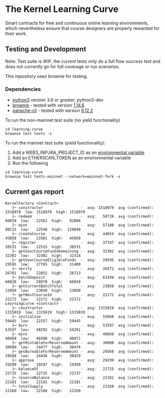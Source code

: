 # The Kernel Learning Curve

Smart contracts for free and continuous online learning environments, which nevertheless ensure that course designers are properly rewarded for their work.

## Testing and Development
Note: Test suite is WIP, the current tests only do a full flow success test and does not currently go for full coverage or run scenarios.

This repository uses brownie for testing.
### Dependencies

* [python3](https://www.python.org/downloads/release/python-368/) version 3.6 or greater, python3-dev
* [brownie](https://github.com/iamdefinitelyahuman/brownie) - tested with version [1.14.6](https://github.com/eth-brownie/brownie/releases/tag/v1.14.6)
* [ganache-cli](https://github.com/trufflesuite/ganache-cli) - tested with version [6.12.2](https://github.com/trufflesuite/ganache-cli/releases/tag/v6.12.2)

To run the non-mainnet test suite (no yield functionality)

```
cd learning-curve
brownie test tests -s
```

To run the mainnet test suite (yield functionality):
1. Add a WEB3_INFURA_PROJECT_ID as an [environmental variable](https://eth-brownie.readthedocs.io/en/stable/network-management.html#using-infura)
2. Add an ETHERSCAN_TOKEN as an environmental variable
3. Run the following
```
cd learning-curve
brownie test tests-mainnet --network=mainnet-fork -s
```

## Current gas report
```
KernelFactory <Contract>
   ├─ constructor                 -  avg: 1518979  avg (confirmed): 1518979  low: 1518979  high: 1518979
   ├─ redeem                      -  avg:   58728  avg (confirmed):   60658  low:   22563  high:   92004
   ├─ mint                        -  avg:   57180  avg (confirmed):   98215  low:   22548  high:  129048
   ├─ createCourse                -  avg:   44654  avg (confirmed):   45858  low:   21981  high:   45858
   ├─ register                    -  avg:   37747  avg (confirmed):   38531  low:   22515  high:   38531
   ├─ getUserCourseFundsRemaining -  avg:   32302  avg (confirmed):   32302  low:   32302  high:   32314
   ├─ getUserCourseEligibleFunds  -  avg:   29595  avg (confirmed):   29595  low:   27765  high:   31489
   ├─ verify                      -  avg:   26572  avg (confirmed):   26701  low:   22852  high:   26713
   ├─ batchDeposit                -  avg:   63394  avg (confirmed):   66838  low:   28978  high:   66838
   ├─ getCurrentBatchTotal        -  avg:   23050  avg (confirmed):   23050  low:   23050  high:   23050
   └─ getNextCourseId             -  avg:   22172  avg (confirmed):   22172  low:   22172  high:   22172
LearningCurve <Contract>
   ├─ constructor                 -  avg: 1315019  avg (confirmed): 1315019  low: 1315019  high: 1315019
   ├─ initialise                  -  avg:   55660  avg (confirmed):   59445  low:   22257  high:   59445
   ├─ burn                        -  avg:   53597  avg (confirmed):   53597  low:   48292  high:   54291
   ├─ mint                        -  avg:   46669  avg (confirmed):   46669  low:   46500  high:   46871
   ├─ getMintableForReserveAmount -  avg:   30090  avg (confirmed):   30090  low:   24477  high:   30476
   ├─ getBurnableForReserveAmount -  avg:   29568  avg (confirmed):   29568  low:   24430  high:   30429
   ├─ approve                     -  avg:   29299  avg (confirmed):   29299  low:   29297  high:   29309
   ├─ balanceOf                   -  avg:   22725  avg (confirmed):   22725  low:   22725  high:   22737
   ├─ reserveBalance              -  avg:   22181  avg (confirmed):   22181  low:   22181  high:   22181
   └─ totalSupply                 -  avg:   22160  avg (confirmed):   22160  low:   22160  high:   22160
```